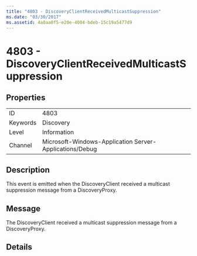 ```yaml
---
title: "4803 - DiscoveryClientReceivedMulticastSuppression"
ms.date: "03/30/2017"
ms.assetid: 4a0aa0f5-e20e-4004-bdeb-15c19a5477d9
---
```

# 4803 - DiscoveryClientReceivedMulticastSuppression
## Properties  


|||  
|-|-|  
|ID|4803|  
|Keywords|Discovery|  
|Level|Information|  
|Channel|Microsoft-Windows-Application Server-Applications/Debug|  

## Description  
 This event is emitted when the DiscoveryClient received a multicast suppression message from a DiscoveryProxy.  

## Message  
 The DiscoveryClient received a multicast suppression message from a DiscoveryProxy.  

## Details
